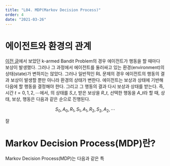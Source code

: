 ```yaml
---
title: "L04. MDP(Markov Decision Process)"
order: 4
date: "2021-03-26"
---
```


# 에이전트와 환경의 관계

[이전 글](/SNU_m3309.000200/03-mab)에서 보았던 k-armed Bandit Problem의 경우 에이전트가 행동을 할 때마다 보상이 발생했다. 그러나 그 과정에서 에이전트를 둘러싸고 있는 환경(environment)의 상태(state)가 변하지는 않았다. 그러나 일반적인 RL 문제의 경우 에이전트의 행동의 결과 보상이 발생할 뿐만 아니라 환경의 상태가 변한다. 에이전트는 보상과 상태에 기반해 다음에 할 행동을 결정해야 한다. 그리고 그 행동의 결과 다시 보상과 상태를 받는다. 즉, 시간 $t=0,\,1,\,2,\,\cdots$에서, 의 상태를 $S\_t$, 받은 보상을 $R\_t$, 선택한 행동을 $A\_t$라 할 때, 상태, 보상, 행동은 다음과 같은 순으로 진행된다.

$$S_0,\,A_0,\,R_1,\,S_1,\,A_1,\,R_2,\,S_2,\,A_2,\,\cdots$$

잘



# Markov Decision Process(MDP)란?

Markov Decision Process(MDP)는 다음과 같은 특


